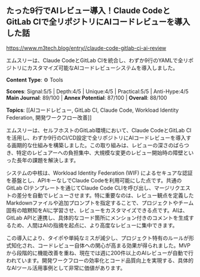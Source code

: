 ## たった9行でAIレビュー導入！Claude CodeとGitLab CIで全リポジトリにAIコードレビューを導入した話

https://www.m3tech.blog/entry//claude-code-gitlab-ci-ai-review

エムスリーは、Claude CodeとGitLab CIを統合し、わずか9行のYAMLで全リポジトリにカスタマイズ可能なAIコードレビューシステムを導入しました。

**Content Type**: ⚙️ Tools

**Scores**: Signal:5/5 | Depth:4/5 | Unique:4/5 | Practical:5/5 | Anti-Hype:4/5
**Main Journal**: 89/100 | **Annex Potential**: 87/100 | **Overall**: 88/100

**Topics**: [[AIコードレビュー, GitLab CI, Claude Code, Workload Identity Federation, 開発ワークフロー改善]]

エムスリーは、セルフホストのGitLab環境において、Claude CodeとGitLab CIを活用し、わずか9行のCI/CD設定で全リポジトリにAIコードレビューを導入する画期的な仕組みを構築しました。この取り組みは、レビューの深さのばらつき、特定のレビュアーへの負担集中、大規模な変更のレビュー開始時の障壁といった長年の課題を解決します。

システムの中核は、Workload Identity Federation (WIF) によるセキュアな認証を基盤とし、APIキーなしでClaude Codeを利用可能にした点です。共通のGitLab CIテンプレートを通じてClaude Code CLIを呼び出し、マージリクエストの差分を自動でレビューさせます。特に重要なのは、レビュー観点を定義したMarkdownファイルや追加プロンプトを指定することで、プロジェクトやチーム固有の暗黙知をAIに学習させ、レビューをカスタマイズできる点です。AIは、GitLab APIと連携し、具体的なコード箇所にメンション付きのコメントを生成するため、人間はAIの指摘を起点に、より高度なレビューに集中できます。

この導入により、タイポや単純なミスが減少し、プロジェクト特有のルールが形式知化され、コードレビュー自体への関心が高まる効果が得られました。MVPから段階的に機能改善を重ね、現在では週に200件以上のAIレビューが自動で行われています。開発ワークフローの効率化とコード品質向上を実現する、具体的なAIツール活用事例として非常に価値があります。